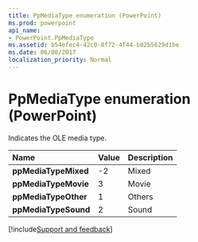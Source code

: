 ```yaml
---
title: PpMediaType enumeration (PowerPoint)
ms.prod: powerpoint
api_name:
- PowerPoint.PpMediaType
ms.assetid: b54efec4-42c0-8f72-4f44-b82b5629d1be
ms.date: 06/08/2017
localization_priority: Normal
---
```



# PpMediaType enumeration (PowerPoint)

Indicates the OLE media type.



|Name|Value|Description|
|:-----|:-----|:-----|
|**ppMediaTypeMixed**|-2|Mixed|
|**ppMediaTypeMovie**|3|Movie|
|**ppMediaTypeOther**|1|Others|
|**ppMediaTypeSound**|2|Sound|

[!include[Support and feedback](~/includes/feedback-boilerplate.md)]